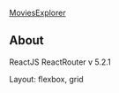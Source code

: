 [MoviesExplorer](https://your-movie-explorer-fr.nomoredomains.work)

## About

ReactJS
ReactRouter v 5.2.1

Layout: flexbox, grid

